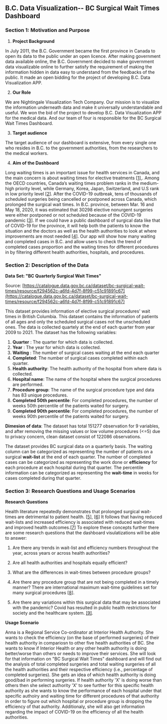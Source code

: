 ## B.C. Data Visualization-- BC Surgical Wait Times Dashboard 


### Section 1: Motivation and Purpose

1. **Project Background**

In July 2011, the B.C. Government became the first province in Canada to open its data to the public under an open licence. After making government data available online, the B.C. Government decided to make government data visualizable online to further satisfy the requirement of making the information hidden in data easy to understand from the feedbacks of the public. It made an open bidding for the project of developing B.C. Data Visualization APP.

2.	**Our Role**

We are Nightingale Visualization Tech Company. Our mission is to visualize the information underneath data and make it universally understandable and useful. We won the bid of the project to develop B.C. Data Visualization APP for the medical data. And our team of four is responsible for the BC Surgical Wait Times Dashboard.

3.	**Target audience**

The target audience of our dashboard is extensive, from every single one who resides in B.C. to the government authorities, from the researchers to the medical workers. 

4.	**Aim of the Dashboard**

Long waiting times is an important issue for health services in Canada, and the main concern is about waiting times for elective treatments [[1]("https://www.oecd-ilibrary.org/social-issues-migration-health/waiting-times-for-health-services_242e3c8c-en")],. Among the OECD countries, Canada’s waiting times problem ranks in the medium-high priority level, while Germany, Korea, Japan, Switzerland, and U.S rank in low priority level [[2]("https://www.oecd-ilibrary.org/sites/242e3c8c-en/1/3/1/index.html?itemId=/content/publication/242e3c8c-en&_csp_=e90031be7ce6b03025f09a0c506286b0&itemIGO=oecd&itemContentType=book#chapter-d1e287")]. After the COVID-19 outbreak, tens of thousands of scheduled surgeries being cancelled or postponed across Canada, which prolonged the surgical wait times. In B.C. province, between Mar. 16 and May 18, 2020, it was estimated that 30298 elective nonurgent surgeries were either postponed or not scheduled because of the COVID-19 pandemic [[3]("https://www2.gov.bc.ca/assets/gov/health/conducting-health-research/surgical-renewal-plan.pdf")]. If we could have a public dashboard of surgical data like that of COVID-19 for the province, it will help both the patients to know the situation and the doctors as well as the health authorities to look at where improvements are most needed [[4]("https://bc.ctvnews.ca/b-c-doctors-criticize-top-down-approach-and-government-secrecy-as-minister-defends-surgical-strategy-1.5767547")]. Our app will show how many waiting and completed cases in B.C. and allow users to check the trend of completed cases proportion and the waiting times for different procedures in by filtering different health authorities, hospitals, and procedures.


### Section 2:  Description of the Data

**Data Set: "BC Quarterly Surgical Wait Times"**

Source: [https://catalogue.data.gov.bc.ca/dataset/bc-surgical-wait-times/resource/f294562c-a6fd-4d7f-8f99-c51c91891c67](https://catalogue.data.gov.bc.ca/dataset/bc-surgical-wait-times/resource/f294562c-a6fd-4d7f-8f99-c51c91891c67)

This dataset provides information of elective surgical procedures' wait times in British Columbia. This dataset contains the information of patients of all ages and only the scheduled surgical cases not the unscheduled ones. The data is collected quartely at the end of each quarter from year 2009 to 2021. The dataset has the following variables:


1. **Quarter** : The quarter for which data is collected.
2. **Year** : The year for which data is collected.
3. **Waiting** : The number of surgical cases waiting at the end each quarter 
4. **Completed**: The number of surgical cases completed within each quarter.
5. **Health authority**: The health authority of the hospital from where data is collected.
6. **Hospital name**: The name of the hospital where the surgical procedures are performed.
7. **Procedure group**: The name of the surgical procedure type and data has 83 unique procedures.
8. **Completed 50th percentile**: For completed procedures, the number of weeks 50th percentile of the patients waited for surgery.
9. **Completed 90th percentile**: For completed procedures, the number of weeks 90th percentile of the patients waited for surgery.

**Dimesion of data**: The dataset has total 151277 observation for 9 variables, and after removing the missing values or low volume procedures (<=5) due to privacy concern, clean dataset consist of 122086 observations. 

The dataset provides BC surgical data on a quarterly basis. The waiting column can be categorized as representing the number of patients on a surgical **wait-list** at the end of each quarter.  The number of completed cases can be categorized as representing the work done or **efficiency** for each procedure at each hospital during that quarter.  The percentile information can be categorized as representing the **wait-time** in weeks for cases completed during that quarter. 

### Section 3: Research Questions and Usage Scenarios

**Research Questions**

Health literature repeatedly demonstrates that prolonged surgical wait-times are detrimental to patient health. [[5]("https://www.policyalternatives.ca/sites/default/files/uploads/publications/BC%20Office/2016/04/ccpa-bc_ReducingSurgicalWaitTimes_summary.pdf")], [[6]("https://www.ncbi.nlm.nih.gov/pmc/articles/PMC1959190/")]  It follows that having reduced wait-lists and increased efficiency is associated with reduced wait-times and improved health outcomes.[[7]("https://pubmed.ncbi.nlm.nih.gov/27603225/")]  To explore these concepts further there are some research questions that the dashboard visulatizations will be able to answer:

1. Are there any trends in wait-list and efficiency numbers throughout the year, across years or across health authorities?

2. Are all health authorities and hospitals equally efficient? 

3. What are the differences in wait-times between procedure groups? 

4. Are there any procedure group that are not being completed in a timely manner? There are international maximum wait-time guidelines set for many surgical procedures [[8]("https://www2.gov.bc.ca/gov/content/health/accessing-health-care/surgical-wait-times")]. 

5. Are there any variations within this surgical data that may be associated with the pandemic? Covid has resulted in public health restrictions for society and the healthcare system. [[9]]("https://bc.ctvnews.ca/scroll-through-this-timeline-of-the-1st-year-of-covid-19-in-b-c-1.5284929"). 


**Usage Scenario**

Anna is a Regional Service Co-ordinator at Interior Health Authority. She wants to check the efficiency (on the base of performed surgeries) of their health authority in compariosn to other five health authorities of BC. She wants to know if Interior Health or any other health authority is doing better/worse than others or needs to improve their services. She will look for that information on "BC Surgical Wait Times" dashboard and will find out the analysis of total completed surgeries and total waiting surgeries of all the health authorities and their respective efficiency (i.e., percentage of completed surgeries). She gets an idea of which health authority is doing good/bad in performing surgeries. If health authority 'X' is doing worse than others then she select authority 'X' to see further for this specific health authority as she wants to know the performance of each hospital under that specific authoiry and waiting time for different procedures of that authority in order to figure out which hospital or procedure group is dropping the efficiency of that authority. Additionaly, she will also get information regarding the impact of COVID-19 on the efficiency of all the health authorities.

